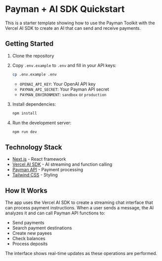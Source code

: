 # Payman + AI SDK Quickstart

This is a starter template showing how to use the Payman Toolkit with the Vercel AI SDK to create an AI that can send and receive payments.

## Getting Started

1. Clone the repository
2. Copy `.env.example` to `.env` and fill in your API keys:
   ```bash
   cp .env.example .env
   ```
   - `OPENAI_API_KEY`: Your OpenAI API key
   - `PAYMAN_API_SECRET`: Your Payman API secret
   - `PAYMAN_ENVIRONMENT`: `sandbox` or `production`

3. Install dependencies:
   ```bash
   npm install
   ```

4. Run the development server:
   ```bash
   npm run dev
   ```

## Technology Stack

- [Next.js](https://nextjs.org/) - React framework
- [Vercel AI SDK](https://sdk.vercel.ai/docs) - AI streaming and function calling
- [Payman API](https://docs.paymanai.com) - Payment processing
- [Tailwind CSS](https://tailwindcss.com) - Styling

## How It Works

The app uses the Vercel AI SDK to create a streaming chat interface that can process payment instructions. When a user sends a message, the AI analyzes it and can call Payman API functions to:

- Send payments
- Search payment destinations
- Create new payees
- Check balances
- Process deposits

The interface shows real-time updates as these operations are performed. 